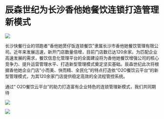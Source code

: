 # 辰森世纪为长沙香他她餐饮连锁打造管理新模式

![](http://www.choicesoft.com.cn/UploadFile/201645104023543.jpg)

长沙快餐行业的领跑者“香他她煲仔饭连锁餐饮”隶属长沙市香他她餐饮管理有限公司。近年来发展迅速，新开门店数量倍增，目前门店数已达120余家。为匹配企业高速发展的需求，餐饮信息化管理平台的全面建设将为香他她餐饮增强公司的核心竞争力、提升运营管理水平、打造新型管理模式奠定坚实基础。辰森世纪此次将根据香他她企业门店“小而美、快而精、全民化”的特点打造依“O2O餐饮云平台“的新型管理模式，为其120余家门店提供稳定高效的全流程管控系统。

通过“  O2O餐饮云平台”的助力打造富有企业特色的连锁管理新模式，我们共同期待

![](http://www.choicesoft.com.cn/UploadFile/201645104052850.jpg)

![](http://www.choicesoft.com.cn/UploadFile/201645104136108.jpg)
